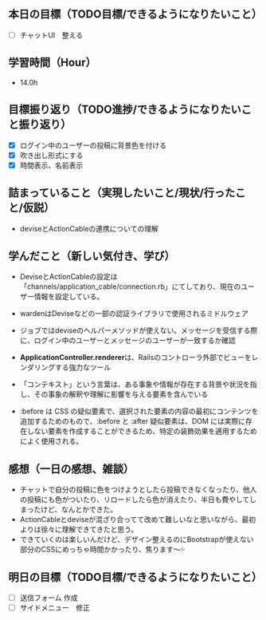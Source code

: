 ## 本日の目標（TODO目標/できるようになりたいこと）
- [ ] チャットUI　整える
　
## 学習時間（Hour）
- 14.0h

## 目標振り返り（TODO進捗/できるようになりたいこと振り返り）
- [x] ログイン中のユーザーの投稿に背景色を付ける
- [x] 吹き出し形式にする
- [x] 時間表示、名前表示

##  詰まっていること（実現したいこと/現状/行ったこと/仮説）
- deviseとActionCableの連携についての理解

## 学んだこと（新しい気付き、学び）
- DeviseとActionCableの設定は「channels/application_cable/connection.rb」にてしており、現在のユーザー情報を設定している。
- wardenはDeviseなどの一部の認証ライブラリで使用されるミドルウェア

- ジョブではdeviseのヘルパーメソッドが使えない。メッセージを受信する際に、ログイン中のユーザーとメッセージのユーザーが一致するか確認

- **ApplicationController.renderer**は、Railsのコントローラ外部でビューをレンダリングする強力なツール

- 「コンテキスト」という言葉は、ある事象や情報が存在する背景や状況を指し、その事象の解釈や理解に影響を与える要素を含んでいる

- :before は CSS の疑似要素で、選択された要素の内容の最初にコンテンツを追加するためのもので、:before と :after 疑似要素は、DOM には実際に存在しない要素を作成することができるため、特定の装飾効果を適用するためによく使用される。

## 感想（一日の感想、雑談）
- チャットで自分の投稿に色をつけようとしたら投稿できなくなったり、他人の投稿にも色がついたり、リロードしたら色が消えたり、半日も費やしてしまったけど、なんとかできた。
- ActionCableとdeviseが混ざり合ってて改めて難しいなと思いながら、最初よりは徐々に理解できてきたと思う。
- できていくのは楽しいんだけど、デザイン整えるのにBootstrapが使えない部分のCSSにめっちゃ時間かかったり、焦ります〜💦

## 明日の目標（TODO目標/できるようになりたいこと）
- [ ] 送信フォーム 作成
- [ ] サイドメニュー　修正
